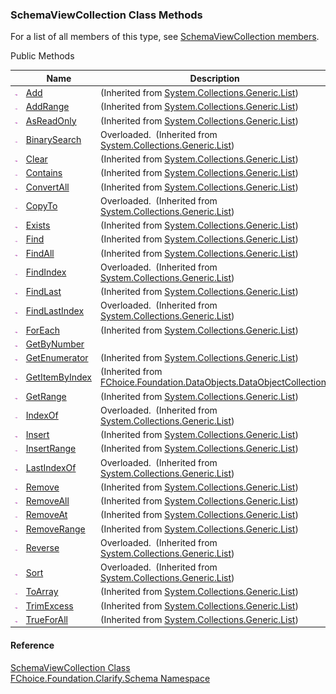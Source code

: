 ﻿### SchemaViewCollection Class Methods

For a list of all members of this type, see [SchemaViewCollection members](fcSDK~FChoice.Foundation.Clarify.Schema.SchemaViewCollection_members.md).

Public Methods

|   | Name | Description |
| --- | --- | --- |
| ![Public Method](dotnetimages/publicMethod.png) | [Add](#) | (Inherited from [System.Collections.Generic.List<SchemaView>](#)) |
| ![Public Method](dotnetimages/publicMethod.png) | [AddRange](#) | (Inherited from [System.Collections.Generic.List<SchemaView>](#)) |
| ![Public Method](dotnetimages/publicMethod.png) | [AsReadOnly](#) | (Inherited from [System.Collections.Generic.List<SchemaView>](#)) |
| ![Public Method](dotnetimages/publicMethod.png) | [BinarySearch](#) | Overloaded.  (Inherited from [System.Collections.Generic.List<SchemaView>](#)) |
| ![Public Method](dotnetimages/publicMethod.png) | [Clear](#) | (Inherited from [System.Collections.Generic.List<SchemaView>](#)) |
| ![Public Method](dotnetimages/publicMethod.png) | [Contains](#) | (Inherited from [System.Collections.Generic.List<SchemaView>](#)) |
| ![Public Method](dotnetimages/publicMethod.png) | [ConvertAll](#) | (Inherited from [System.Collections.Generic.List<SchemaView>](#)) |
| ![Public Method](dotnetimages/publicMethod.png) | [CopyTo](#) | Overloaded.  (Inherited from [System.Collections.Generic.List<SchemaView>](#)) |
| ![Public Method](dotnetimages/publicMethod.png) | [Exists](#) | (Inherited from [System.Collections.Generic.List<SchemaView>](#)) |
| ![Public Method](dotnetimages/publicMethod.png) | [Find](#) | (Inherited from [System.Collections.Generic.List<SchemaView>](#)) |
| ![Public Method](dotnetimages/publicMethod.png) | [FindAll](#) | (Inherited from [System.Collections.Generic.List<SchemaView>](#)) |
| ![Public Method](dotnetimages/publicMethod.png) | [FindIndex](#) | Overloaded.  (Inherited from [System.Collections.Generic.List<SchemaView>](#)) |
| ![Public Method](dotnetimages/publicMethod.png) | [FindLast](#) | (Inherited from [System.Collections.Generic.List<SchemaView>](#)) |
| ![Public Method](dotnetimages/publicMethod.png) | [FindLastIndex](#) | Overloaded.  (Inherited from [System.Collections.Generic.List<SchemaView>](#)) |
| ![Public Method](dotnetimages/publicMethod.png) | [ForEach](#) | (Inherited from [System.Collections.Generic.List<SchemaView>](#)) |
| ![Public Method](dotnetimages/publicMethod.png) | [GetByNumber](fcSDK~FChoice.Foundation.Clarify.Schema.SchemaViewCollection~GetByNumber.md) |   |
| ![Public Method](dotnetimages/publicMethod.png) | [GetEnumerator](#) | (Inherited from [System.Collections.Generic.List<SchemaView>](#)) |
| ![Public Method](dotnetimages/publicMethod.png) | [GetItemByIndex](fcSDK~FChoice.Foundation.DataObjects.DataObjectCollection`1~GetItemByIndex.md) | (Inherited from [FChoice.Foundation.DataObjects.DataObjectCollection<SchemaView>](fcSDK~FChoice.Foundation.DataObjects.DataObjectCollection`1.md)) |
| ![Public Method](dotnetimages/publicMethod.png) | [GetRange](#) | (Inherited from [System.Collections.Generic.List<SchemaView>](#)) |
| ![Public Method](dotnetimages/publicMethod.png) | [IndexOf](#) | Overloaded.  (Inherited from [System.Collections.Generic.List<SchemaView>](#)) |
| ![Public Method](dotnetimages/publicMethod.png) | [Insert](#) | (Inherited from [System.Collections.Generic.List<SchemaView>](#)) |
| ![Public Method](dotnetimages/publicMethod.png) | [InsertRange](#) | (Inherited from [System.Collections.Generic.List<SchemaView>](#)) |
| ![Public Method](dotnetimages/publicMethod.png) | [LastIndexOf](#) | Overloaded.  (Inherited from [System.Collections.Generic.List<SchemaView>](#)) |
| ![Public Method](dotnetimages/publicMethod.png) | [Remove](#) | (Inherited from [System.Collections.Generic.List<SchemaView>](#)) |
| ![Public Method](dotnetimages/publicMethod.png) | [RemoveAll](#) | (Inherited from [System.Collections.Generic.List<SchemaView>](#)) |
| ![Public Method](dotnetimages/publicMethod.png) | [RemoveAt](#) | (Inherited from [System.Collections.Generic.List<SchemaView>](#)) |
| ![Public Method](dotnetimages/publicMethod.png) | [RemoveRange](#) | (Inherited from [System.Collections.Generic.List<SchemaView>](#)) |
| ![Public Method](dotnetimages/publicMethod.png) | [Reverse](#) | Overloaded.  (Inherited from [System.Collections.Generic.List<SchemaView>](#)) |
| ![Public Method](dotnetimages/publicMethod.png) | [Sort](#) | Overloaded.  (Inherited from [System.Collections.Generic.List<SchemaView>](#)) |
| ![Public Method](dotnetimages/publicMethod.png) | [ToArray](#) | (Inherited from [System.Collections.Generic.List<SchemaView>](#)) |
| ![Public Method](dotnetimages/publicMethod.png) | [TrimExcess](#) | (Inherited from [System.Collections.Generic.List<SchemaView>](#)) |
| ![Public Method](dotnetimages/publicMethod.png) | [TrueForAll](#) | (Inherited from [System.Collections.Generic.List<SchemaView>](#)) |





#### Reference

[SchemaViewCollection Class](fcSDK~FChoice.Foundation.Clarify.Schema.SchemaViewCollection.md)  
[FChoice.Foundation.Clarify.Schema Namespace](fcSDK~FChoice.Foundation.Clarify.Schema_namespace.md)